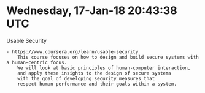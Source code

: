 # Wednesday, 17-Jan-18 20:43:38 UTC  

Usable Security

    - https://www.coursera.org/learn/usable-security
        This course focuses on how to design and build secure systems with a human-centric focus. 
        We will look at basic principles of human-computer interaction, 
        and apply these insights to the design of secure systems 
        with the goal of developing security measures that 
        respect human performance and their goals within a system.
